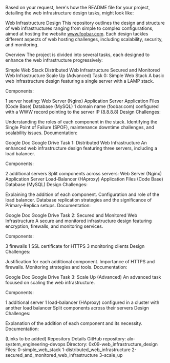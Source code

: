 
Based on your request, here's how the README file for your project, detailing the web infrastructure design tasks, might look like:

Web Infrastructure Design
This repository outlines the design and structure of web infrastructures ranging from simple to complex configurations, aimed at hosting the website www.foobar.com. Each design tackles different aspects of web hosting challenges, including scalability, security, and monitoring.

Overview
The project is divided into several tasks, each designed to enhance the web infrastructure progressively:

Simple Web Stack
Distributed Web Infrastructure
Secured and Monitored Web Infrastructure
Scale Up (Advanced)
Task 0: Simple Web Stack
A basic web infrastructure design featuring a single server with a LAMP stack.

Components:

1 server hosting:
Web Server (Nginx)
Application Server
Application Files (Code Base)
Database (MySQL)
1 domain name (foobar.com) configured with a WWW record pointing to the server IP (8.8.8.8)
Design Challenges:

Understanding the roles of each component in the stack.
Identifying the Single Point of Failure (SPOF), maintenance downtime challenges, and scalability issues.
Documentation:

Google Doc
Google Drive
Task 1: Distributed Web Infrastructure
An enhanced web infrastructure design featuring three servers, including a load balancer.

Components:

2 additional servers
Split components across servers:
Web Server (Nginx)
Application Server
Load-Balancer (HAproxy)
Application Files (Code Base)
Database (MySQL)
Design Challenges:

Explaining the addition of each component.
Configuration and role of the load balancer.
Database replication strategies and the significance of Primary-Replica setups.
Documentation:

Google Doc
Google Drive
Task 2: Secured and Monitored Web Infrastructure
A secure and monitored infrastructure design featuring encryption, firewalls, and monitoring services.

Components:

3 firewalls
1 SSL certificate for HTTPS
3 monitoring clients
Design Challenges:

Justification for each additional component.
Importance of HTTPS and firewalls.
Monitoring strategies and tools.
Documentation:

Google Doc
Google Drive
Task 3: Scale Up (Advanced)
An advanced task focused on scaling the web infrastructure.

Components:

1 additional server
1 load-balancer (HAproxy) configured in a cluster with another load balancer
Split components across their servers
Design Challenges:

Explanation of the addition of each component and its necessity.
Documentation:

(Links to be added)
Repository Details
GitHub repository: alx-system_engineering-devops
Directory: 0x09-web_infrastructure_design
Files:
0-simple_web_stack
1-distributed_web_infrastructure
2-secured_and_monitored_web_infrastructure
3-scale_up